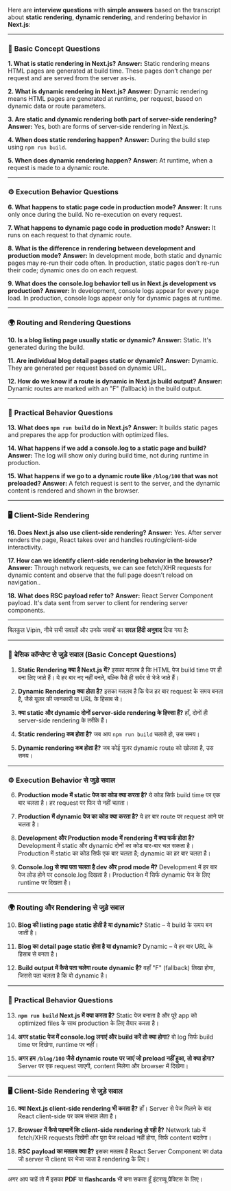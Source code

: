 Here are **interview questions** with **simple answers** based on the transcript about **static rendering**, **dynamic rendering**, and rendering behavior in **Next.js**:

---

### 🧠 **Basic Concept Questions**

**1. What is static rendering in Next.js?**
**Answer:** Static rendering means HTML pages are generated at build time. These pages don’t change per request and are served from the server as-is.

**2. What is dynamic rendering in Next.js?**
**Answer:** Dynamic rendering means HTML pages are generated at runtime, per request, based on dynamic data or route parameters.

**3. Are static and dynamic rendering both part of server-side rendering?**
**Answer:** Yes, both are forms of server-side rendering in Next.js.

**4. When does static rendering happen?**
**Answer:** During the build step using `npm run build`.

**5. When does dynamic rendering happen?**
**Answer:** At runtime, when a request is made to a dynamic route.

---

### ⚙️ **Execution Behavior Questions**

**6. What happens to static page code in production mode?**
**Answer:** It runs only once during the build. No re-execution on every request.

**7. What happens to dynamic page code in production mode?**
**Answer:** It runs on each request to that dynamic route.

**8. What is the difference in rendering between development and production mode?**
**Answer:** In development mode, both static and dynamic pages may re-run their code often. In production, static pages don’t re-run their code; dynamic ones do on each request.

**9. What does the console.log behavior tell us in Next.js development vs production?**
**Answer:** In development, console logs appear for every page load. In production, console logs appear only for dynamic pages at runtime.

---

### 🌍 **Routing and Rendering Questions**

**10. Is a blog listing page usually static or dynamic?**
**Answer:** Static. It's generated during the build.

**11. Are individual blog detail pages static or dynamic?**
**Answer:** Dynamic. They are generated per request based on dynamic URL.

**12. How do we know if a route is dynamic in Next.js build output?**
**Answer:** Dynamic routes are marked with an "F" (fallback) in the build output.

---

### 🧪 **Practical Behavior Questions**

**13. What does `npm run build` do in Next.js?**
**Answer:** It builds static pages and prepares the app for production with optimized files.

**14. What happens if we add a console.log to a static page and build?**
**Answer:** The log will show only during build time, not during runtime in production.

**15. What happens if we go to a dynamic route like `/blog/100` that was not preloaded?**
**Answer:** A fetch request is sent to the server, and the dynamic content is rendered and shown in the browser.

---

### 🖥️ **Client-Side Rendering**

**16. Does Next.js also use client-side rendering?**
**Answer:** Yes. After server renders the page, React takes over and handles routing/client-side interactivity.

**17. How can we identify client-side rendering behavior in the browser?**
**Answer:** Through network requests, we can see fetch/XHR requests for dynamic content and observe that the full page doesn’t reload on navigation..

**18. What does RSC payload refer to?**
**Answer:** React Server Component payload. It's data sent from server to client for rendering server components.

---

बिलकुल Vipin, नीचे सभी सवालों और उनके जवाबों का **सरल हिंदी अनुवाद** दिया गया है:

---

### 🔹 **बेसिक कॉन्सेप्ट से जुड़े सवाल (Basic Concept Questions)**

1. **Static Rendering क्या है Next.js में?**
   इसका मतलब है कि HTML पेज build time पर ही बना लिए जाते हैं। ये हर बार नए नहीं बनते, बल्कि वैसे ही सर्वर से भेजे जाते हैं।

2. **Dynamic Rendering क्या होता है?**
   इसका मतलब है कि पेज हर बार request के समय बनता है, जैसे यूज़र की जानकारी या URL के हिसाब से।

3. **क्या static और dynamic दोनों server-side rendering के हिस्सा हैं?**
   हाँ, दोनों ही server-side rendering के तरीके हैं।

4. **Static rendering कब होता है?**
   जब आप `npm run build` चलाते हो, उस समय।

5. **Dynamic rendering कब होता है?**
   जब कोई यूज़र dynamic route को खोलता है, उस समय।

---

### ⚙️ **Execution Behavior से जुड़े सवाल**

6. **Production mode में static पेज का कोड क्या करता है?**
   ये कोड सिर्फ build time पर एक बार चलता है। हर request पर फिर से नहीं चलता।

7. **Production में dynamic पेज का कोड क्या करता है?**
   ये हर बार route पर request आने पर चलता है।

8. **Development और Production mode में rendering में क्या फर्क होता है?**
   Development में static और dynamic दोनों का कोड बार-बार चल सकता है।
   Production में static का कोड सिर्फ एक बार चलता है; dynamic का हर बार चलता है।

9. **Console.log से क्या पता चलता है dev और prod mode में?**
   Development में हर बार पेज लोड होने पर console.log दिखता है।
   Production में सिर्फ dynamic पेज के लिए runtime पर दिखता है।

---

### 🌍 **Routing और Rendering से जुड़े सवाल**

10. **Blog की listing page static होती है या dynamic?**
    Static – ये build के समय बन जाती है।

11. **Blog का detail page static होता है या dynamic?**
    Dynamic – ये हर बार URL के हिसाब से बनता है।

12. **Build output में कैसे पता चलेगा route dynamic है?**
    वहाँ "F" (fallback) लिखा होगा, जिससे पता चलता है कि वो dynamic है।

---

### 🧪 **Practical Behavior Questions**

13. **`npm run build` Next.js में क्या करता है?**
    Static पेज बनाता है और पूरे app को optimized files के साथ production के लिए तैयार करता है।

14. **अगर static पेज में console.log लगाएं और build करें तो क्या होगा?**
    वो log सिर्फ build time पर दिखेगा, runtime पर नहीं।

15. **अगर हम `/blog/100` जैसे dynamic route पर जाएं जो preload नहीं हुआ, तो क्या होगा?**
    Server पर एक request जाएगी, content मिलेगा और browser में दिखेगा।

---

### 🖥️ **Client-Side Rendering से जुड़े सवाल**

16. **क्या Next.js client-side rendering भी करता है?**
    हाँ। Server से पेज मिलने के बाद React client-side पर काम संभाल लेता है।

17. **Browser में कैसे पहचानें कि client-side rendering हो रही है?**
    Network tab में fetch/XHR requests दिखेंगी और पूरा पेज reload नहीं होगा, सिर्फ content बदलेगा।

18. **RSC payload का मतलब क्या है?**
    इसका मतलब है React Server Component का data जो server से client पर भेजा जाता है rendering के लिए।

---

अगर आप चाहें तो मैं इसका **PDF** या **flashcards** भी बना सकता हूँ इंटरव्यू प्रैक्टिस के लिए।

